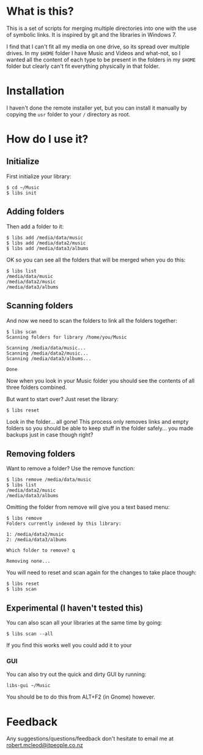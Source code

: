# What is this?

This is a set of scripts for merging multiple directories into one with 
the use of symbolic links.  It is inspired by git and the libraries in 
Windows 7.

I find that I can't fit all my media on one drive, so its spread over multiple 
drives.  In my `$HOME` folder I have Music and Videos and what-not, so I 
wanted all the content of each type to be present in the folders in my `$HOME` 
folder but clearly can't fit everything physically in that folder.

# Installation

I haven't done the remote installer yet, but you can install it manually 
by copying the `usr` folder to your `/` directory as root.

# How do I use it?

## Initialize
First initialize your library:

	$ cd ~/Music
	$ libs init
	
## Adding folders
Then add a folder to it:

	$ libs add /media/data/music
	$ libs add /media/data2/music
	$ libs add /media/data3/albums
	
OK so you can see all the folders that will be merged when you do this:

	$ libs list
	/media/data/music
	/media/data2/music
	/media/data3/albums
	
## Scanning folders
And now we need to scan the folders to link all the folders together:

	$ libs scan
	Scanning folders for library /home/you/Music
	
	Scanning /media/data/music...
	Scanning /media/data2/music...
	Scanning /media/data3/albums...
	
	Done

Now when you look in your Music folder you should see the contents of all 
three folders combined.

But want to start over?  Just reset the library:

	$ libs reset
	
Look in the folder... all gone!  This process only removes links and empty 
folders so you should be able to keep stuff in the folder safely... you made 
backups just in case though right?

## Removing folders

Want to remove a folder?  Use the remove function:

	$ libs remove /media/data/music
	$ libs list
	/media/data2/music
	/media/data3/albums
	
Omitting the folder from remove will give you a text based menu:

	$ libs remove
	Folders currently indexed by this library:

	1: /media/data2/music
	2: /media/data3/albums

	Which folder to remove? q
	
	Removing none...

You will need to reset and scan again for the changes to take place though:

	$ libs reset
	$ libs scan
	
## Experimental (I haven't tested this)
You can also scan all your libraries at the same time by going:

	$ libs scan --all
	
If you find this works well you could add it to your 
	
### GUI

You can also try out the quick and dirty GUI by running:

	libs-gui ~/Music
	
You should be to do this from ALT+F2 (in Gnome) however.

# Feedback
Any suggestions/questions/feedback don't hesitate to email me at robert.mcleod@itpeople.co.nz
